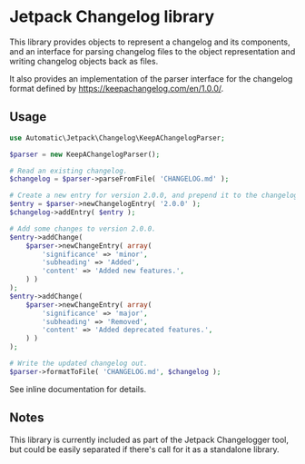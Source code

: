 # Jetpack Changelog library

This library provides objects to represent a changelog and its components, and an interface for
parsing changelog files to the object representation and writing changelog objects back as files.

It also provides an implementation of the parser interface for the changelog format defined by
https://keepachangelog.com/en/1.0.0/.

## Usage

```php
use Automatic\Jetpack\Changelog\KeepAChangelogParser;

$parser = new KeepAChangelogParser();

# Read an existing changelog.
$changelog = $parser->parseFromFile( 'CHANGELOG.md' );

# Create a new entry for version 2.0.0, and prepend it to the changelog.
$entry = $parser->newChangelogEntry( '2.0.0' );
$changelog->addEntry( $entry );

# Add some changes to version 2.0.0.
$entry->addChange(
	$parser->newChangeEntry( array(
		'significance' => 'minor',
		'subheading' => 'Added',
		'content' => 'Added new features.',
	) )
);
$entry->addChange(
	$parser->newChangeEntry( array(
		'significance' => 'major',
		'subheading' => 'Removed',
		'content' => 'Added deprecated features.',
	) )
);

# Write the updated changelog out.
$parser->formatToFile( 'CHANGELOG.md', $changelog );
```

See inline documentation for details.

## Notes

This library is currently included as part of the Jetpack Changelogger tool, but could be easily
separated if there's call for it as a standalone library.

